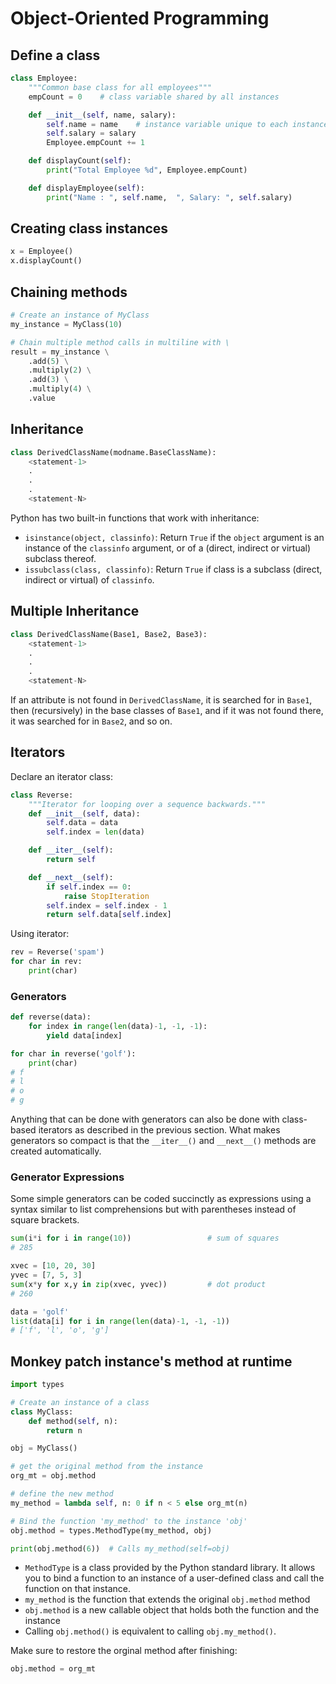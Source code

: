 # Object-Oriented Programming

## Define a class

```py
class Employee:
    """Common base class for all employees"""
    empCount = 0    # class variable shared by all instances

    def __init__(self, name, salary):
        self.name = name    # instance variable unique to each instance
        self.salary = salary
        Employee.empCount += 1

    def displayCount(self):
        print("Total Employee %d", Employee.empCount)

    def displayEmployee(self):
        print("Name : ", self.name,  ", Salary: ", self.salary)
```


## Creating class instances

```py
x = Employee()
x.displayCount()
```

## Chaining methods

```py
# Create an instance of MyClass
my_instance = MyClass(10)

# Chain multiple method calls in multiline with \
result = my_instance \
    .add(5) \
    .multiply(2) \
    .add(3) \
    .multiply(4) \
    .value
```


## Inheritance

```py
class DerivedClassName(modname.BaseClassName):
    <statement-1>
    .
    .
    .
    <statement-N>
```

Python has two built-in functions that work with inheritance:

- `isinstance(object, classinfo)`: Return `True` if the `object` argument is an instance of the `classinfo` argument, or of a (direct, indirect or virtual) subclass thereof.
- `issubclass(class, classinfo)`: Return `True` if class is a subclass (direct, indirect or virtual) of `classinfo`.


## Multiple Inheritance

```py
class DerivedClassName(Base1, Base2, Base3):
    <statement-1>
    .
    .
    .
    <statement-N>
```

If an attribute is not found in `DerivedClassName`, it is searched for in `Base1`, then (recursively) in the base classes of `Base1`, and if it was not found there, it was searched for in `Base2`, and so on.


## Iterators

Declare an iterator class:

```py
class Reverse:
    """Iterator for looping over a sequence backwards."""
    def __init__(self, data):
        self.data = data
        self.index = len(data)

    def __iter__(self):
        return self

    def __next__(self):
        if self.index == 0:
            raise StopIteration
        self.index = self.index - 1
        return self.data[self.index]
```

Using iterator:

```py
rev = Reverse('spam')
for char in rev:
    print(char)
```


### Generators

```py
def reverse(data):
    for index in range(len(data)-1, -1, -1):
        yield data[index]

for char in reverse('golf'):
    print(char)
# f
# l
# o
# g
```

Anything that can be done with generators can also be done with class-based iterators as described in the previous section. What makes generators so compact is that the `__iter__()` and `__next__()` methods are created automatically.


### Generator Expressions

Some simple generators can be coded succinctly as expressions using a syntax similar to list comprehensions but with parentheses instead of square brackets.

```py
sum(i*i for i in range(10))                 # sum of squares
# 285

xvec = [10, 20, 30]
yvec = [7, 5, 3]
sum(x*y for x,y in zip(xvec, yvec))         # dot product
# 260

data = 'golf'
list(data[i] for i in range(len(data)-1, -1, -1))
# ['f', 'l', 'o', 'g']
```


## Monkey patch instance's method at runtime

```py
import types

# Create an instance of a class
class MyClass:
    def method(self, n):
        return n

obj = MyClass()

# get the original method from the instance
org_mt = obj.method

# define the new method
my_method = lambda self, n: 0 if n < 5 else org_mt(n)

# Bind the function 'my_method' to the instance 'obj'
obj.method = types.MethodType(my_method, obj)

print(obj.method(6))  # Calls my_method(self=obj)
```

- `MethodType` is a class provided by the Python standard library. It allows you to bind a function to an instance of a user-defined class and call the function on that instance.
- `my_method` is the function that extends the original `obj.method` method
- `obj.method` is a new callable object that holds both the function and the instance
- Calling `obj.method()` is equivalent to calling `obj.my_method()`.

Make sure to restore the orginal method after finishing:
```py
obj.method = org_mt
```
